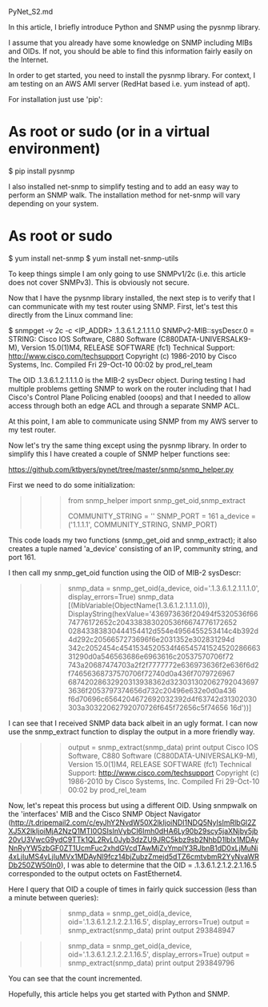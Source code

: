 PyNet_S2.md

In this article, I briefly introduce Python and SNMP using the pysnmp library.

I assume that you already have some knowledge on SNMP including MIBs and OIDs.  If not, you should be able to find this information fairly easily on the Internet.

 

In order to get started, you need to install the pysnmp library.  For context, I am testing on an AWS AMI server (RedHat based i.e. yum instead of apt).

For installation just use 'pip':
# As root or sudo (or in a virtual environment)
$ pip install pysnmp


I also installed net-snmp to simplify testing and to add an easy way to perform an SNMP walk.  The installation method for net-snmp will vary depending on your system.

# As root or sudo
$ yum install net-snmp
$ yum install net-snmp-utils

 

To keep things simple I am only going to use SNMPv1/2c (i.e. this article does not cover SNMPv3).  This is obviously not secure.

 

Now that I have the pysnmp library installed, the next step is to verify that I can communicate with my test router using SNMP.  First, let's test this directly from the Linux command line: 

$ snmpget -v 2c -c <COMMUNITY> <IP_ADDR> .1.3.6.1.2.1.1.1.0
SNMPv2-MIB::sysDescr.0 = STRING: Cisco IOS Software, C880 Software (C880DATA-UNIVERSALK9-M), Version 15.0(1)M4, RELEASE SOFTWARE (fc1)
Technical Support: http://www.cisco.com/techsupport
Copyright (c) 1986-2010 by Cisco Systems, Inc.
Compiled Fri 29-Oct-10 00:02 by prod_rel_team


The OID .1.3.6.1.2.1.1.1.0 is the MIB-2 sysDecr object.  During testing I had multiple problems getting SNMP to work on the router including that I had Cisco's Control Plane Policing enabled (ooops) and that I needed to allow access through both an edge ACL and through a separate SNMP ACL.

At this point, I am able to communicate using SNMP from my AWS server to my test router.

 

Now let's try the same thing except using the pysnmp library.  In order to simplify this I have created a couple of SNMP helper functions see:

https://github.com/ktbyers/pynet/tree/master/snmp/snmp_helper.py

First we need to do some initialization:
>>> from snmp_helper import snmp_get_oid,snmp_extract
>>>
>>> COMMUNITY_STRING = '<COMMUNITY>'
>>> SNMP_PORT = 161
>>> a_device = ('1.1.1.1', COMMUNITY_STRING, SNMP_PORT)

This code loads my two functions (snmp_get_oid and snmp_extract); it also creates a tuple named 'a_device' consisting of an IP, community string, and port 161.

I then call my snmp_get_oid function using the OID of MIB-2 sysDescr:
>>> snmp_data = snmp_get_oid(a_device, oid='.1.3.6.1.2.1.1.1.0', display_errors=True)
>>> snmp_data
[(MibVariable(ObjectName(1.3.6.1.2.1.1.1.0)), DisplayString(hexValue='436973636f20494f5320536f6674776172652c204338383020536f6674776172652
02843383830444154412d554e4956455253414c4b392d4d292c2056657273696f6e2031352e302831294d
342c2052454c4541534520534f4654574152452028666331290d0a546563686e6963616c20537570706f72
743a20687474703a2f2f7777772e636973636f2e636f6d2f74656368737570706f72740d0a436f7079726967
68742028632920313938362d3230313020627920436973636f2053797374656d732c20496e632e0d0a436
f6d70696c6564204672692032392d4f63742d31302030303a30322062792070726f645f72656c5f74656
16d'))]
 

I can see that I received SNMP data back albeit in an ugly format.  I can now use the snmp_extract function to display the output in a more friendly way.

>>> output = snmp_extract(snmp_data)
>>> print output
Cisco IOS Software, C880 Software (C880DATA-UNIVERSALK9-M), Version 15.0(1)M4, RELEASE SOFTWARE (fc1)
Technical Support: http://www.cisco.com/techsupport
Copyright (c) 1986-2010 by Cisco Systems, Inc.
Compiled Fri 29-Oct-10 00:02 by prod_rel_team

 

Now, let's repeat this process but using a different OID.  Using snmpwalk on the 'interfaces' MIB and the Cisco SNMP Object Navigator (http://t.dripemail2.com/c/eyJhY2NvdW50X2lkIjoiNDI1NDQ5NyIsImRlbGl2ZXJ5X2lkIjoiMjA2NzQ1MTI0OSIsInVybCI6Imh0dHA6Ly90b29scy5jaXNjby5jb20vU3VwcG9ydC9TTk1QL2RvL0Jyb3dzZU9JRC5kbz9sb2NhbD1lblx1MDAyNnRyYW5zbGF0ZT1UcmFuc2xhdGVcdTAwMjZvYmplY3RJbnB1dD0xLjMuNi4xLjIuMS4yLjIuMVx1MDAyNl9fcz14bjZubzZmejd5dTZ6cmtvbmR2YyNvaWRDb250ZW50In0), I was able to determine that the OID = .1.3.6.1.2.1.2.2.1.16.5 corresponded to the output octets on FastEthernet4.

Here I query that OID a couple of times in fairly quick succession (less than a minute between queries):
>>> snmp_data = snmp_get_oid(a_device, oid='.1.3.6.1.2.1.2.2.1.16.5', display_errors=True)
>>> output = snmp_extract(snmp_data)
>>> print output
293848947

>>> snmp_data = snmp_get_oid(a_device, oid='.1.3.6.1.2.1.2.2.1.16.5', display_errors=True)
>>> output = snmp_extract(snmp_data)
>>> print output
293849796

You can see that the count incremented.

 

Hopefully, this article helps you get started with Python and SNMP.